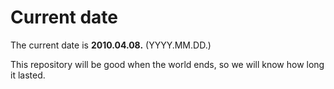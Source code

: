 # Current date

The current date is **2010.04.08.** (YYYY.MM.DD.)

This repository will be good when the world ends, so we will know how long it lasted.